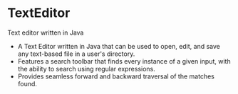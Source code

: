 # TextEditor
Text editor written in Java

 * A Text Editor written in Java that can be used to open, edit, and save any text-based file in a user's directory.
 * Features a search toolbar that finds every instance of a given input, with the ability to search using regular expressions.
 * Provides seamless forward and backward traversal of the matches found.
